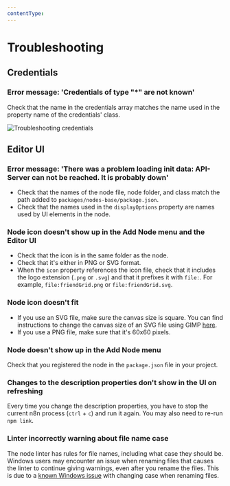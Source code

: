 ```yaml
---
contentType:
---
```


# Troubleshooting

## Credentials

<!-- vale off -->
### Error message: 'Credentials of type "*" are not known'
<!-- vale on -->

Check that the name in the credentials array matches the name used in the property name of the credentials' class.

![Troubleshooting credentials](/_images/integrations/creating-nodes/troubleshooting-credentials-1.png)

<!-- vale off -->
## Editor UI
<!-- vale on -->

<!-- vale off -->
### Error message: 'There was a problem loading init data: API-Server can not be reached. It is probably down'
<!-- vale on -->

- Check that the names of the node file, node folder, and class match the path added to `packages/nodes-base/package.json`.
- Check that the names used in the `displayOptions` property are names used by UI elements in the node.

<!-- vale off -->
### Node icon doesn't show up in the Add Node menu and the Editor UI
<!-- vale on -->

- Check that the icon is in the same folder as the node.
- Check that it's either in PNG or SVG format.
- When the `icon` property references the icon file, check that it includes the logo extension (`.png` or `.svg`) and that it prefixes it with `file:`. For example, `file:friendGrid.png` or `file:friendGrid.svg`.

### Node icon doesn't fit

- If you use an SVG file, make sure the canvas size is square. You can find instructions to change the canvas size of an SVG file using GIMP [here](https://docs.gimp.org/2.10/en/gimp-image-resize.html).
- If you use a PNG file, make sure that it's 60x60 pixels.

### Node doesn't show up in the Add Node menu

Check that you registered the node in the `package.json` file in your project.

<!-- vale off -->
### Changes to the description properties don't show in the UI on refreshing
<!-- vale on -->

Every time you change the description properties, you have to stop the current n8n process (`ctrl` + `c`) and run it again. You may also need to re-run `npm link`.

### Linter incorrectly warning about file name case

The node linter has rules for file names, including what case they should be. Windows users may encounter an issue when renaming files that causes the linter to continue giving warnings, even after you rename the files. This is due to a [known Windows issue](https://answers.microsoft.com/en-us/windows/forum/all/file-renaming-when-changing-case-doesnt-work/aa15ff7c-dd2d-4ed3-bcce-799ca90d4e58) with changing case when renaming files.